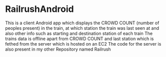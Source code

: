 # RailrushAndroid
This is a client Android app which displays the CROWD COUNT (number of peoples present) in the train, at which station the train was last seen at and also other info such as starting and destination station of each train
The trains data is offline apart from CROWD COUNT and last station which is fethed from the server which is hosted on an EC2 
The code for the server is also present in my other Repository named Railrush
